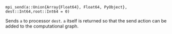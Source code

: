 ```
mpi_send(a::Union{Array{Float64}, Float64, PyObject}, dest::Int64,root::Int64 = 0)
```

Sends `a` to processor `dest`. `a` itself is returned so that the send action can be added to the computational graph.
